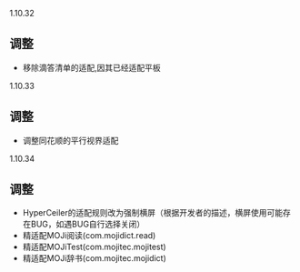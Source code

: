 1.10.32

## 调整

- 移除滴答清单的适配,因其已经适配平板

1.10.33

## 调整

- 调整同花顺的平行视界适配

1.10.34

## 调整

- HyperCeiler的适配规则改为强制横屏（根据开发者的描述，横屏使用可能存在BUG，如遇BUG自行选择关闭）
- 精适配MOJi阅读(com.mojidict.read)
- 精适配MOJiTest(com.mojitec.mojitest)
- 精适配MOJi辞书(com.mojitec.mojidict)